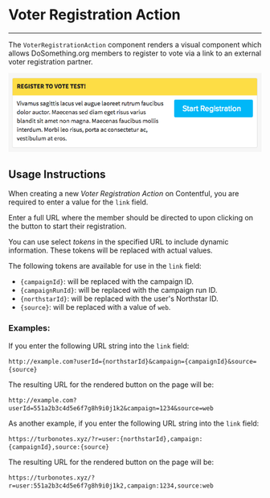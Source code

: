# Voter Registration Action
***

The `VoterRegistrationAction` component renders a visual component which allows DoSomething.org members to register to vote via a link to an external voter registration partner.

![Voter Registration Action component](../_assets/voter-registration-action-component.png)


## Usage Instructions
When creating a new _Voter Registration Action_ on Contentful, you are required to enter a value for the `link` field.

Enter a full URL where the member should be directed to upon clicking on the button to start their registration.

You can use select _tokens_ in the specified URL to include dynamic information. These tokens will be replaced with actual values.

The following tokens are available for use in the `link` field:
- `{campaignId}`: will be replaced with the campaign ID.
- `{campaignRunId}`: will be replaced with the campaign run ID.
- `{northstarId}`: will be replaced with the user's Northstar ID.
- `{source}`: will be replaced with a value of `web`.


### Examples:
If you enter the following URL string into the `link` field:
```http
http://example.com?userId={northstarId}&campaign={campaignId}&source={source}
```

The resulting URL for the rendered button on the page will be:
```http
http://example.com?userId=551a2b3c4d5e6f7g8h9i0j1k2&campaign=1234&source=web
```

As another example, if you enter the following URL string into the `link` field:
```http
https://turbonotes.xyz/?r=user:{northstarId},campaign:{campaignId},source:{source}
```

The resulting URL for the rendered button on the page will be:
```http
https://turbonotes.xyz/?r=user:551a2b3c4d5e6f7g8h9i0j1k2,campaign:1234,source:web
```

